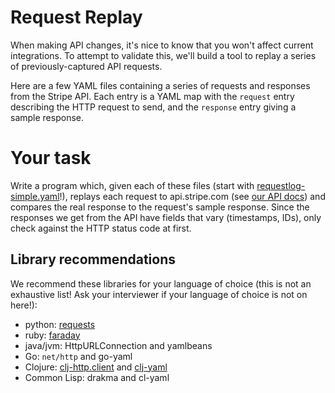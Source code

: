 Request Replay
==============

When making API changes, it's nice to know that you won't affect
current integrations. To attempt to validate this, we'll build a tool
to replay a series of previously-captured API requests.

Here are a few YAML files containing a series of requests and
responses from the Stripe API. Each entry is a YAML map with the
`request` entry describing the HTTP request to send, and the
`response` entry giving a sample response.

# Your task

Write a program which, given each of these files (start with
[requestlog-simple.yaml](requestlog-simple.yaml)!), replays each
request to api.stripe.com (see [our API
docs](http://stripe.com/docs/api)) and compares the real response to
the request's sample response. Since the responses we get from the API
have fields that vary (timestamps, IDs), only check against the HTTP
status code at first.

## Library recommendations

We recommend these libraries for your language of choice (this is not
an exhaustive list! Ask your interviewer if your language of choice is
not on here!):

* python: [requests](http://www.python-requests.org/en/latest/)
* ruby: [faraday](https://github.com/lostisland/faraday)
* java/jvm: HttpURLConnection and yamlbeans
* Go: `net/http` and go-yaml
* Clojure: [clj-http.client](https://github.com/dakrone/clj-http) and [clj-yaml](https://github.com/lancepantz/clj-yaml)
* Common Lisp: drakma and cl-yaml
